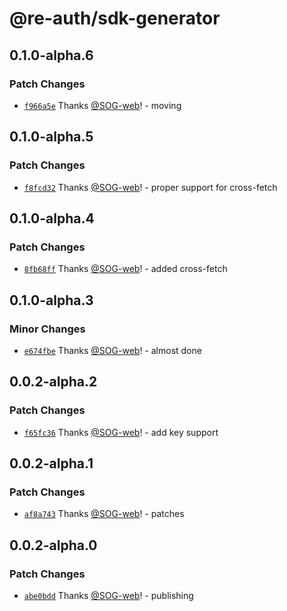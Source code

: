 # @re-auth/sdk-generator

## 0.1.0-alpha.6

### Patch Changes

- [`f966a5e`](https://github.com/SOG-web/reauth/commit/f966a5eb9923f761629f1bafc657fbdd6e97185b) Thanks [@SOG-web](https://github.com/SOG-web)! - moving

## 0.1.0-alpha.5

### Patch Changes

- [`f8fcd32`](https://github.com/SOG-web/reauth/commit/f8fcd32a95c1f777acdb63766f9b13e2ecad7db5) Thanks [@SOG-web](https://github.com/SOG-web)! - proper support for cross-fetch

## 0.1.0-alpha.4

### Patch Changes

- [`8fb68ff`](https://github.com/SOG-web/reauth/commit/8fb68ff34fd7df50d029311d9e45ad5722399a2c) Thanks [@SOG-web](https://github.com/SOG-web)! - added cross-fetch

## 0.1.0-alpha.3

### Minor Changes

- [`e674fbe`](https://github.com/SOG-web/reauth/commit/e674fbe07643acee880ed56a7b03bac3e2996759) Thanks [@SOG-web](https://github.com/SOG-web)! - almost done

## 0.0.2-alpha.2

### Patch Changes

- [`f65fc36`](https://github.com/SOG-web/reauth/commit/f65fc36f9078992241146563a96561c195a9e9a9) Thanks [@SOG-web](https://github.com/SOG-web)! - add key support

## 0.0.2-alpha.1

### Patch Changes

- [`af8a743`](https://github.com/SOG-web/reauth/commit/af8a7437ae7036e3ab24d9407cb468abe19f3d4e) Thanks [@SOG-web](https://github.com/SOG-web)! - patches

## 0.0.2-alpha.0

### Patch Changes

- [`abe0bdd`](https://github.com/SOG-web/reauth/commit/abe0bdd0a7aa382160d39f6d9c3618f5fbeccfd8) Thanks [@SOG-web](https://github.com/SOG-web)! - publishing
